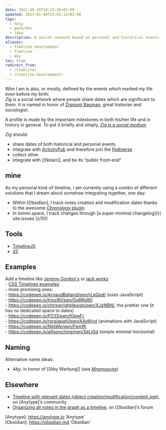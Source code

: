 ```yaml
---
date: 2021-09-26T18:23:45+02:00
updated: 2023-01-09T23:01:13+01:00
tags:
  - help
  - geek/dev
  - idea
description: A social network based on personal and historical events
aliases:
  - Timeline development
  - Timeline
  - Aby
toc: true
redirect_from:
  - /timeline/
  - /timeline-development/
---
```

Who I am is also, or mostly, defined by the events which marked my life even before my birth:  
*Zig* is a social network where people share dates which are significant to them. It is named in honor of [Zigmunt Bauman](https://en.wikipedia.org/wiki/Zigmunt_Bauman 'Zigmunt Bauman on Wikipedia'), great historian and sociologist.

A profile is made by the important milestones in both his/her life and in history in general. To put it briefly and simply, <u><cite>Zig</cite> is a *social medium* </u>

*Zig* should:
- share dates of both historical and personal events
- integrate with [ActivityPub](https://activitypub.rocks 'ActivityPub') and therefore join the [Fediverse](https://en.wikipedia.org/wiki/Fediverse '“Fediverse„ on Wikipedia')
- collect other
- integrate with [[Nolan]], and be its “public front-end”

## mine

As my personal kind-of timeline, I am currently using a combo of different solutions that I dream about somehow integrating together, one day:

- Within [Obsidian], I track notes creation and modification dates thanks to the awesome [*Chronology* plugin](https://github.com/Canna71/obsidian-chronology 'obsidian-chronology’s source code on GitHub')
- In tommi.space, I track changes through [a super-minimal changelog]({{ site.issues }}/50)

## Tools

- [TimelineJS](https://timeline.knightlab.com 'TimelineJS')
- [d3](https://github.com/d3/d3 'd3 repository on GitHub')

## Examples

Add a timeline like [Jeremy Gordon's](https://jgordon.io "Jeremy Gordon") or [jack.works](https://web.archive.org/web/20200513054829/http://jack.works/)  
	- [CSS Timelines examples](https://freefrontend.com/css-timelines/ "65 CSS Timelines")  
	- more promising ones:  
		- https://codepen.io/ArnaudBalland/pen/rLeQgd/ (uses JavaScript)  
		- https://codepen.io/triss90/pen/GqRKeW/  
		- https://codepen.io/chriswrightdesign/pen/XJzNBN/, the prettier one (it has no dedicated space to dates)  
		- https://codepen.io/P233/pen/lGewF/  
		- https://codepen.io/rprajapatii/pen/AXoWyd (animations with JavaScript)  
		- https://codepen.io/NilsWe/pen/FemfK  
		- https://codepen.io/allisonching/pen/XeLjGd (simple minimal horizontal)

## Naming

Alternative name ideas:

- *Aby*, in honor of [[Aby Warburg]] (see [*Mnemosyne*](https://tommi.space/mnemosyne '“Mnemosyne„ article on tommi.space'))

## Elsewhere

- [Timeline with relevant dates (object creation/modification/content age)](https://community.anytype.io/t/timeline-with-reelvant-dates-object-creation-modification-content-age/3569), on [Anytype]’s community
- [Organizing all notes in the graph as a timeline](https://forum.obsidian.md/t/organizing-all-notes-in-the-graph-as-a-timeline), on [Obsidian]’s forum

[Anytype]: https://anytype.io ‘Anytype’  
[Obsidian]: https://obsidian.md ‘Obsidian’

